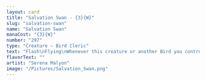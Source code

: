 ```yaml
---
layout: card
title: "Salvation Swan - {3}{W}"
slug: "salvation-swan"
name: "Salvation Swan"
manaCost: "{3}{W}"
number: "297"
type: "Creature — Bird Cleric"
text: "Flash\nFlying\nWhenever this creature or another Bird you control enters, exile up to one target creature you control without flying. Return it to the battlefield under its owner's control with a flying counter on it at the beginning of the next end step."
flavorText: ""
artist: "Serena Malyon"
image: "/Pictures/Salvation_Swan.png"
---
```


